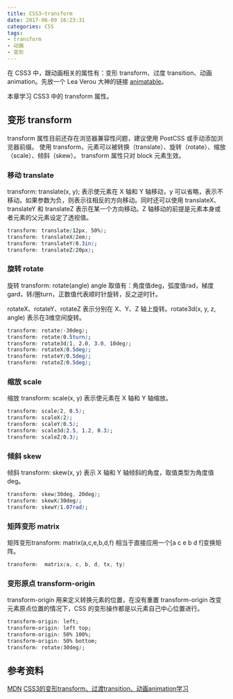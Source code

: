 ```yaml
---
title: CSS3—transform
date: 2017-06-09 16:23:31
categories: CSS
tags:
- transform
- 动画
- 变形
---
```


在 CSS3 中，跟动画相关的属性有：变形 transform、过度 transition、动画 animation。先放一个 Lea Verou 大神的链接 [animatable](http://leaverou.github.io/animatable/)。

本章学习 CSS3 中的 transform 属性。
<!--more-->

## 变形 transform

transform 属性目前还存在浏览器兼容性问题，建议使用 PostCSS 或手动添加浏览器前缀。
使用 transform，元素可以被转换（translate）、旋转（rotate）、缩放（scale）、倾斜（skew）。 
transform 属性只对 block 元素生效。
<script async src="//jsfiddle.net/Leo555/jeejj6yL/13/embed/result,html,css/"></script>

### 移动 translate

 transform: translate(x, y); 表示使元素在 X 轴和 Y 轴移动，y 可以省略，表示不移动。如果参数为负，则表示往相反的方向移动。同时还可以使用 translateX、translateY 和 translateZ 表示在某一个方向移动。Z 轴移动的前提是元素本身或者元素的父元素设定了透视值。

```css
transform: translate(12px, 50%);
transform: translateX(2em);
transform: translateY(0.3in);
transform: translateZ(20px);
```

<script async src="//jsfiddle.net/Leo555/bhotf9bb/embed/result,html,css/"></script>

### 旋转 rotate

旋转 transform: rotate(angle) angle 取值有：角度值deg，弧度值rad，梯度gard，转/圈turn，正数值代表顺时针旋转，反之逆时针。

rotateX、rotateY、rotateZ 表示分别在 X、Y、Z 轴上旋转。rotate3d(x, y, z, angle) 表示在3维空间旋转。

```css
transform: rotate(-30deg);
transform: rotate(0.5turn);
transform: rotate3d(1, 2.0, 3.0, 10deg);
transform: rotateX(0.5deg);
transform: rotateY(0.5deg);
transform: rotateZ(0.5deg);
```
<script async src="//jsfiddle.net/Leo555/L5xfztsb/2/embed/result,html,css/"></script>

### 缩放 scale

缩放 transform: scale(x, y) 表示使元素在 X 轴和 Y 轴缩放。

```css
transform: scale(2, 0.5);
transform: scaleX(2);
transform: scaleY(0.5);
transform: scale3d(2.5, 1.2, 0.3);
transform: scaleZ(0.3);
```
<script async src="//jsfiddle.net/Leo555/bo2zu0fv/embed/result,html,css/"></script>

### 倾斜 skew

倾斜 transform: skew(x, y) 表示 X 轴和 Y 轴倾斜的角度，取值类型为角度值deg。

```css
transform: skew(30deg, 20deg);
transform: skewX(30deg);
transform: skewY(1.07rad);
```

<script async src="//jsfiddle.net/Leo555/h7pox5r3/4/embed/result,html,css/"></script>

### 矩阵变形 matrix 

矩阵变形transform: matrix(a,c,e,b,d,f) 相当于直接应用一个[a c e b d f]变换矩阵。

```css
transform:  matrix(a, c, b, d, tx, ty)
```
<script async src="//jsfiddle.net/Leo555/nn7q512z/embed/result,html,css/"></script>

### 变形原点 transform-origin 
transform-origin 用来定义转换元素的位置，在没有重置 transform-origin 改变元素原点位置的情况下，CSS 的变形操作都是以元素自己中心位置进行。

```css
transform-origin: left;
transform-origin: left top;
transform-origin: 50% 100%;
transform-origin: 50% bottom;
transform: rotate(30deg);
```

<script async src="//jsfiddle.net/Leo555/o992vtgg/embed/result,html,css/"></script>


## 参考资料

[MDN](https://developer.mozilla.org/zh-CN/docs/Web/CSS/transform)
[CSS3的变形transform、过渡transition、动画animation学习](http://www.cnblogs.com/imwtr/p/5885885.html)
